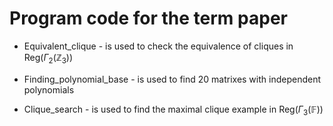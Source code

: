 # Program code for the term paper

- Equivalent_clique - is used to check the equivalence of cliques in $\text{Reg}(\Gamma_2(\mathbb{Z}_3))$

- Finding_polynomial_base - is used to find 20 matrixes with independent polynomials

- Clique_search - is used to find the maximal clique example in $\text{Reg}(\Gamma_3(\mathbb{F}))$
